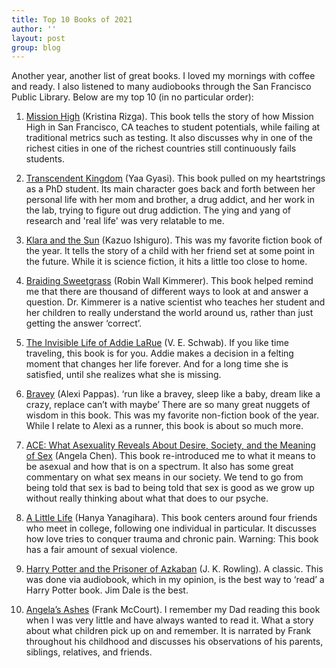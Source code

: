 ```yaml
---
title: Top 10 Books of 2021
author: ''
layout: post
group: blog
---
```


Another year, another list of great books. I loved my mornings with coffee and ready. I also listened to many audiobooks through the San Francisco Public Library. Below are my top 10 (in no particular order):
<br>

1. [Mission High](http://www.missionhighbook.com/) (Kristina Rizga).  This book tells the story of how Mission High in San Francisco, CA teaches to student potentials, while failing at traditional metrics such as testing. It also discusses why in one of the richest cities in one of the richest countries still continuously fails students. 

2. [Transcendent Kingdom](https://www.penguinrandomhouse.com/books/622478/transcendent-kingdom-by-yaa-gyasi/) (Yaa Gyasi). This book pulled on my heartstrings as a PhD student. Its main character goes back and forth between her personal life with her mom and brother, a drug addict, and her work in the lab, trying to figure out drug addiction. The ying and yang of research and 'real life' was very relatable to me. 

3. [Klara and the Sun](https://www.penguinrandomhouse.com/books/653825/klara-and-the-sun-by-kazuo-ishiguro/) (Kazuo Ishiguro). This was my favorite fiction book of the year. It tells the story of a child with her friend set at some point in the future. While it is science fiction, it hits a little too close to home. 

4. [Braiding Sweetgrass](https://bookshop.org/books/braiding-sweetgrass-3e12996d-ea04-4dd2-b9a9-04cfd82f361f/9781571313560) (Robin Wall Kimmerer). This book helped remind me that there are thousand of different ways to look at and answer a question. Dr. Kimmerer is a native scientist who teaches her student and her children to really understand the world around us, rather than just getting the answer ‘correct’.

5. [The Invisible Life of Addie LaRue](https://read.macmillan.com/torforge/the-invisible-life-of-addie-larue/) (V. E. Schwab). If you like time traveling, this book is for you. Addie makes a decision in a felting moment that changes her life forever. And for a long time she is satisfied, until she realizes what she is missing. 

6. [Bravey](http://www.randomhousebooks.com/campaign/bravey/) (Alexi Pappas). ‘run like a bravey, sleep like a baby, dream like a crazy, replace can’t with maybe’ There are so many great nuggets of wisdom in this book. This was my favorite non-fiction book of the year. While I relate to Alexi as a runner, this book is about so much more. 

7. [ACE: What Asexuality Reveals About Desire, Society, and the Meaning of Sex](https://www.angelachen.org/ace.html) (Angela Chen). This book re-introduced me to what it means to be asexual and how that is on a spectrum. It also has some great commentary on what sex means in our society. We tend to go from being told that sex is bad to being told that sex is good as we grow up without really thinking about what that does to our psyche.

8. [A Little Life](https://www.penguinrandomhouse.com/books/239717/a-little-life-by-hanya-yanagihara/) (Hanya Yanagihara). This book centers around four friends who meet in college, following one individual in particular. It discusses how love tries to conquer trauma and chronic pain. Warning: This book has a fair amount of sexual violence.

9. [Harry Potter and the Prisoner of Azkaban](https://hpaudiobooks.club/jim-dale-harry-potter-and-prisoner-of-azkaban-audiobook-free/) (J. K. Rowling). A classic. This was done via audiobook, which in my opinion, is the best way to ‘read’ a Harry Potter book. Jim Dale is the best. 

10. [Angela’s Ashes](https://bookshop.org/books/angela-s-ashes-a-memoir/9780684874357) (Frank McCourt). I remember my Dad reading this book when I was very little and have always wanted to read it. What a story about what children pick up on and remember. It is narrated by Frank throughout his childhood and discusses his observations of his parents, siblings, relatives, and friends.
